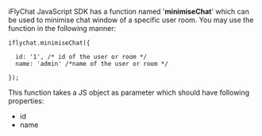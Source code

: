 iFlyChat JavaScript SDK has a function named '**minimiseChat**' which can be used to minimise chat window of a specific user room. You may use the function in the following manner:
~~~
iflychat.minimiseChat({
  
  id: '1', /* id of the user or room */
  name: 'admin' /*name of the user or room */

});
~~~

This function takes a JS object as parameter which should have following properties:

* id
* name